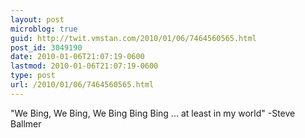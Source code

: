 ```yaml
---
layout: post
microblog: true
guid: http://twit.vmstan.com/2010/01/06/7464560565.html
post_id: 3049190
date: 2010-01-06T21:07:19-0600
lastmod: 2010-01-06T21:07:19-0600
type: post
url: /2010/01/06/7464560565.html
---
```

"We Bing, We Bing, We Bing Bing Bing ... at least in my world" -Steve Ballmer
